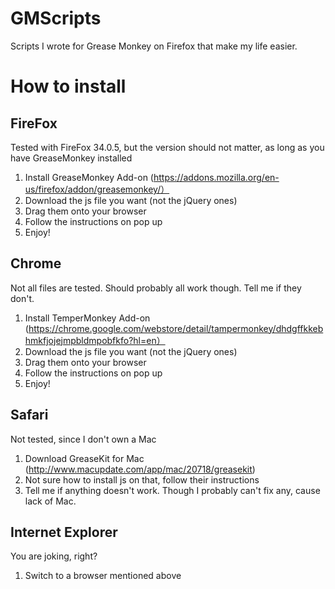 GMScripts
=========

Scripts I wrote for Grease Monkey on Firefox that make my life easier.


How to install
=========
FireFox
---------
Tested with FireFox 34.0.5, but the version should not matter, as long as you have GreaseMonkey installed

1. Install GreaseMonkey Add-on (https://addons.mozilla.org/en-us/firefox/addon/greasemonkey/）
2. Download the js file you want (not the jQuery ones)
3. Drag them onto your browser
4. Follow the instructions on pop up
5. Enjoy!

Chrome 
---------
Not all files are tested. Should probably all work though. Tell me if they don't.

1. Install TemperMonkey Add-on (https://chrome.google.com/webstore/detail/tampermonkey/dhdgffkkebhmkfjojejmpbldmpobfkfo?hl=en）
2. Download the js file you want (not the jQuery ones)
3. Drag them onto your browser
4. Follow the instructions on pop up
5. Enjoy!

Safari
--------
Not tested, since I don't own a Mac

1. Download GreaseKit for Mac (http://www.macupdate.com/app/mac/20718/greasekit)
2. Not sure how to install js on that, follow their instructions
3. Tell me if anything doesn't work. Though I probably can't fix any, cause lack of Mac.


Internet Explorer
--------
You are joking, right?

1. Switch to a browser mentioned above
